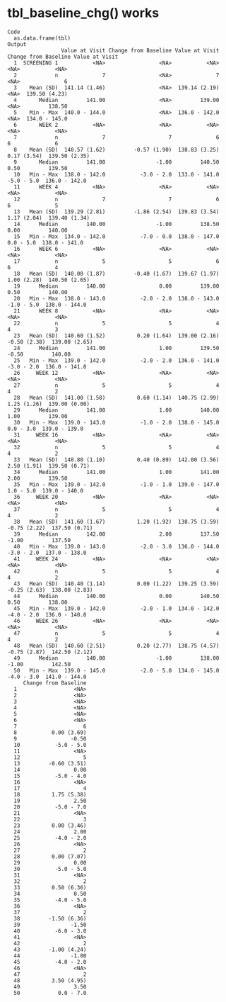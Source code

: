 # tbl_baseline_chg() works

    Code
      as.data.frame(tbl)
    Output
                     Value at Visit Change from Baseline Value at Visit Change from Baseline Value at Visit
      1  SCREENING 1           <NA>                 <NA>           <NA>                 <NA>           <NA>
      2            n              7                 <NA>              7                 <NA>              6
      3    Mean (SD)  141.14 (1.46)                 <NA>  139.14 (2.19)                 <NA>  139.50 (4.23)
      4       Median         141.00                 <NA>         139.00                 <NA>         138.50
      5    Min - Max  140.0 - 144.0                 <NA>  136.0 - 142.0                 <NA>  134.0 - 145.0
      6       WEEK 2           <NA>                 <NA>           <NA>                 <NA>           <NA>
      7            n              7                    7              6                    6              6
      8    Mean (SD)  140.57 (1.62)         -0.57 (1.90)  138.83 (3.25)          0.17 (3.54)  139.50 (2.35)
      9       Median         141.00                -1.00         140.50                 0.50         139.50
      10   Min - Max  138.0 - 142.0           -3.0 - 2.0  133.0 - 141.0           -5.0 - 5.0  136.0 - 142.0
      11      WEEK 4           <NA>                 <NA>           <NA>                 <NA>           <NA>
      12           n              7                    7              6                    6              5
      13   Mean (SD)  139.29 (2.81)         -1.86 (2.54)  139.83 (3.54)          1.17 (2.04)  139.40 (1.34)
      14      Median         140.00                -1.00         138.50                 0.00         140.00
      15   Min - Max  134.0 - 142.0           -7.0 - 0.0  138.0 - 147.0            0.0 - 5.0  138.0 - 141.0
      16      WEEK 6           <NA>                 <NA>           <NA>                 <NA>           <NA>
      17           n              5                    5              6                    6              4
      18   Mean (SD)  140.00 (1.87)         -0.40 (1.67)  139.67 (1.97)          1.00 (2.28)  140.50 (2.65)
      19      Median         140.00                 0.00         139.00                 0.50         140.00
      20   Min - Max  138.0 - 143.0           -2.0 - 2.0  138.0 - 143.0           -1.0 - 5.0  138.0 - 144.0
      21      WEEK 8           <NA>                 <NA>           <NA>                 <NA>           <NA>
      22           n              5                    5              4                    4              3
      23   Mean (SD)  140.60 (1.52)          0.20 (1.64)  139.00 (2.16)         -0.50 (2.38)  139.00 (2.65)
      24      Median         141.00                 1.00         139.50                -0.50         140.00
      25   Min - Max  139.0 - 142.0           -2.0 - 2.0  136.0 - 141.0           -3.0 - 2.0  136.0 - 141.0
      26     WEEK 12           <NA>                 <NA>           <NA>                 <NA>           <NA>
      27           n              5                    5              4                    4              2
      28   Mean (SD)  141.00 (1.58)          0.60 (1.14)  140.75 (2.99)          1.25 (1.26)  139.00 (0.00)
      29      Median         141.00                 1.00         140.00                 1.00         139.00
      30   Min - Max  139.0 - 143.0           -1.0 - 2.0  138.0 - 145.0            0.0 - 3.0  139.0 - 139.0
      31     WEEK 16           <NA>                 <NA>           <NA>                 <NA>           <NA>
      32           n              5                    5              4                    4              2
      33   Mean (SD)  140.80 (1.10)          0.40 (0.89)  142.00 (3.56)          2.50 (1.91)  139.50 (0.71)
      34      Median         141.00                 1.00         141.00                 2.00         139.50
      35   Min - Max  139.0 - 142.0           -1.0 - 1.0  139.0 - 147.0            1.0 - 5.0  139.0 - 140.0
      36     WEEK 20           <NA>                 <NA>           <NA>                 <NA>           <NA>
      37           n              5                    5              4                    4              2
      38   Mean (SD)  141.60 (1.67)          1.20 (1.92)  138.75 (3.59)         -0.75 (2.22)  137.50 (0.71)
      39      Median         142.00                 2.00         137.50                -1.00         137.50
      40   Min - Max  139.0 - 143.0           -2.0 - 3.0  136.0 - 144.0           -3.0 - 2.0  137.0 - 138.0
      41     WEEK 24           <NA>                 <NA>           <NA>                 <NA>           <NA>
      42           n              5                    5              4                    4              2
      43   Mean (SD)  140.40 (1.14)          0.00 (1.22)  139.25 (3.59)         -0.25 (2.63)  138.00 (2.83)
      44      Median         140.00                 0.00         140.50                 0.50         138.00
      45   Min - Max  139.0 - 142.0           -2.0 - 1.0  134.0 - 142.0           -4.0 - 2.0  136.0 - 140.0
      46     WEEK 26           <NA>                 <NA>           <NA>                 <NA>           <NA>
      47           n              5                    5              4                    4              2
      48   Mean (SD)  140.60 (2.51)          0.20 (2.77)  138.75 (4.57)         -0.75 (2.87)  142.50 (2.12)
      49      Median         140.00                -1.00         138.00                -1.00         142.50
      50   Min - Max  139.0 - 145.0           -2.0 - 5.0  134.0 - 145.0           -4.0 - 3.0  141.0 - 144.0
         Change from Baseline
      1                  <NA>
      2                  <NA>
      3                  <NA>
      4                  <NA>
      5                  <NA>
      6                  <NA>
      7                     6
      8           0.00 (3.69)
      9                 -0.50
      10           -5.0 - 5.0
      11                 <NA>
      12                    5
      13         -0.60 (3.51)
      14                 0.00
      15           -5.0 - 4.0
      16                 <NA>
      17                    4
      18          1.75 (5.38)
      19                 2.50
      20           -5.0 - 7.0
      21                 <NA>
      22                    3
      23          0.00 (3.46)
      24                 2.00
      25           -4.0 - 2.0
      26                 <NA>
      27                    2
      28          0.00 (7.07)
      29                 0.00
      30           -5.0 - 5.0
      31                 <NA>
      32                    2
      33          0.50 (6.36)
      34                 0.50
      35           -4.0 - 5.0
      36                 <NA>
      37                    2
      38         -1.50 (6.36)
      39                -1.50
      40           -6.0 - 3.0
      41                 <NA>
      42                    2
      43         -1.00 (4.24)
      44                -1.00
      45           -4.0 - 2.0
      46                 <NA>
      47                    2
      48          3.50 (4.95)
      49                 3.50
      50            0.0 - 7.0


